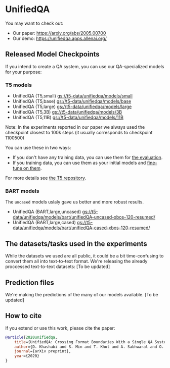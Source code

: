 # UnifiedQA


You may want to check out: 
 - Our paper: https://arxiv.org/abs/2005.00700
 - Our demo: https://unifiedqa.apps.allenai.org/


## Released Model Checkpoints

If you intend to create a QA system, you can use our QA-specialized models for your purpose: 


### T5 models 
 - UnifiedQA (T5,small) [gs://t5-data/unifiedqa/models/small](https://console.cloud.google.com/storage/browser/unifiedqa/models/small)  
 - UnifiedQA (T5,base) [gs://t5-data/unifiedqa/models/base](https://console.cloud.google.com/storage/browser/unifiedqa/models/base)
 - UnifiedQA (T5,large) [gs://t5-data/unifiedqa/models/large](https://console.cloud.google.com/storage/browser/unifiedqa/models/large)
 - UnifiedQA (T5,3B) [gs://t5-data/unifiedqa/models/3B](https://console.cloud.google.com/storage/browser/unifiedqa/models/3B)
 - UnifiedQA (T5,11B) [gs://t5-data/unifiedqa/models/11B](https://console.cloud.google.com/storage/browser/unifiedqa/models/11B)

Note: In the experiments reported in our paper we always used the checkpoint closest to 100k steps (it usually corresponds to checkpoint 1100500) 

You can use these in two ways: 
- If you don't have any training data, you can use them for [the evaluation](https://github.com/google-research/text-to-text-transfer-transformer#eval). 
- If you training data, you can use them as your initial models and [fine-tune on them](https://github.com/google-research/text-to-text-transfer-transformer#fine-tuning).

For more details see [the T5 repository](https://github.com/google-research/text-to-text-transfer-transformer). 

### BART models 
The `uncased` models uslaly gave us better and more robust results. 

 - UnifiedQA (BART,large,uncased) [gs://t5-data/unifiedqa/models/bart/unifiedQA-uncased-xbos-120-resumed/](https://console.cloud.google.com/storage/browser/unifiedqa/models/bart/unifiedQA-uncased-xbos-120-resumed/)  
 - UnifiedQA (BART,large,cased) [gs://t5-data/unifiedqa/models/bart/unifiedQA-cased-xbos-120-resumed/](https://console.cloud.google.com/storage/browser/unifiedqa/models/bart/unifiedQA-cased-xbos-120-resumed/)


## The datasets/tasks used in the experiments
While the datasets we used are all public, it could be a bit time-confusing to convert them all into text-to-text format. We're releasing the already proccessed text-to-text datasets: 
[To be updated]

## Prediction files 
We're making the predictions of the many of our models available. 
[To be updated]

## How to cite

If you extend or use this work, please cite the paper: 
```bibtex
@article{2020unifiedqa,
    title={UnifiedQA: Crossing Format Boundaries With a Single QA System},
    author={D. Khashabi and S. Min and T. Khot and A. Sabhwaral and O. Tafjord and P. Clark and H. Hajishirzi},
    journal={arXiv preprint},
    year={2020}
}
```


